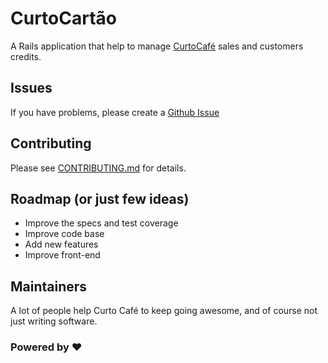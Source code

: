 # CurtoCartão

A Rails application that help to manage [CurtoCafé][curtocafe] sales and customers credits.

## Issues

If you have problems, please create a [Github Issue][issues]

## Contributing

Please see [CONTRIBUTING.md](https://github.com/curtocafe/curtocartao/blob/master/CONTRIBUTING.md) for details.

## Roadmap (or just few ideas)

- Improve the specs and test coverage
- Improve code base
- Add new features
- Improve front-end

## Maintainers

A lot of people help Curto Café to keep going awesome, and of course not just writing software.

### Powered by :heart:

[curtocafe]: http://facebook.com.br/curtocafe
[issues]: https://github.com/curtocafe/curtocartao/issues
